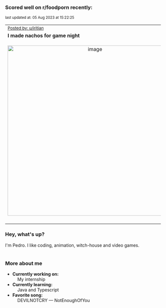 ### Scored well on r/foodporn recently:

<p align="left"><sub>last updated at: 05 Aug 2023 at 15:22:25</sub></p>

|   |
| --- |
| <sub>[Posted by: u/iritian][source]</sub> |
| **I made nachos for game night** | 
|<p align="center"> <img alt="image" src="https://i.redd.it/hp3452fugkfb1.jpg" width="550" /> </p>|
|   |

### Hey, what's up?

I'm Pedro. I like coding, animation, witch-house and video games.<br><br>

### More about me
- **Currently working on:**  
&nbsp;&nbsp;&nbsp;&nbsp;My internship
- **Currently learning:**  
&nbsp;&nbsp;&nbsp;&nbsp;Java and Typescript
- **Favorite song:**  
&nbsp;&nbsp;&nbsp;&nbsp;DEVILNOTCRY — NotEnoughOfYou<br><br>

  



  
  
  
[linkedin]: https://linkedin.com/in/pedro-h-r-gomes-8a487b14a/
[gmail]: mailto:pilique11@gmail.com
[source]: https://reddit.com/r/FoodPorn/comments/15fpelv/i_made_nachos_for_game_night/
[redditAPI]: https://www.reddit.com/dev/api/